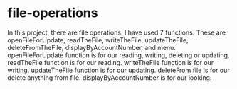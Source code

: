 # file-operations
In this project, there are file operations.
I have used 7 functions. These are openFileForUpdate, readTheFile, writeTheFile, updateTheFile, deleteFromTheFile, displayByAccountNumber, and menu.
openFileForUpdate function is for our reading, writing, deleting or updating.
readTheFile function is for our reading. 
writeTheFile function is for our writing.
updateTheFile function is for our updating.
deleteFrom file is for our delete anything from file.
displayByAccountNumber is for our looking.
